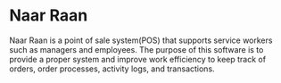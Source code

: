 # Naar Raan
Naar Raan is a point of sale system(POS) that supports service workers such as managers and employees. The purpose of this software is to provide a proper system and improve work efficiency to keep track of orders, order processes, activity logs, and transactions.